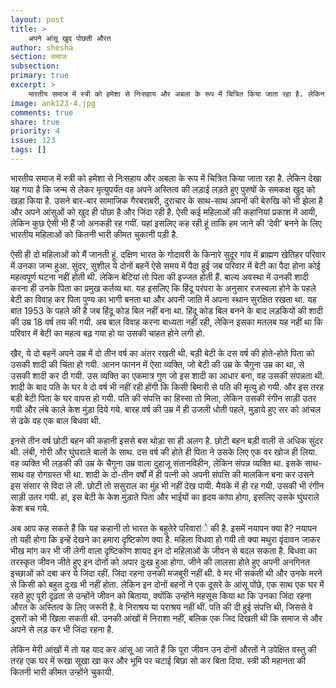 ```yaml
---
layout: post
title: >
    अपने आंसू खुद पोछती औरत
author: shesha
section: समाज
subsection:
primary: true
excerpt: >
    भारतीय समाज में स्त्री को हमेशा से निःसहाय और अबला के रूप में चित्रित किया जाता रहा है. लेकिन देखा यह गया है कि जन्म से लेकर मृत्युपर्यंत वह अपने अस्तित्व की लड़ाई लड़ते हुए पुरुषों के समकक्ष खुद को खड़ा किया है. उसने बार-बार सामाजिक गैरबराबरी, दुराचार के साथ-साथ अपनों की बेरुखि को भी झेला है और अपने आंसुओं को खुद ही पोंछा है और जिंदा रही है.
image: ank123-4.jpg
comments: true
share: true
priority: 4
issue: 123
tags: []
---
```

भारतीय समाज में स्त्री को हमेशा से निःसहाय और अबला के रूप में चित्रित किया जाता रहा है. लेकिन देखा यह गया है कि जन्म से लेकर मृत्युपर्यंत वह अपने अस्तित्व की लड़ाई लड़ते हुए पुरुषों के समकक्ष खुद को खड़ा किया है. उसने बार-बार सामाजिक गैरबराबरी, दुराचार के साथ-साथ अपनों की बेरुखि को भी झेला है और अपने आंसुओं को खुद ही पोंछा है और जिंदा रही है. ऐसी कई महिलाओं की कहानियां प्रकाश में आयी, लेकिन कुछ ऐसी भी हैं जो अनकही रह गयीं. यहां इसलिए कह रही हूं ताकि हम जाने की ‘देवी’ बनने के लिए भारतीय महिलाओं को कितनी भारी कीमत चुकानी पड़ी है.

ऐसी ही दो महिलाओं को मैं जानती हूं. दक्षिण भारत के गोदावरी के किनारे सुदूर गांव में ब्राह्मण खेतिहर परिवार में उनका जन्म हुआ. सुंदर, सुशील ये दोनों बहनें ऐसे समय में पैदा हुई जब परिवार में बेटी का पैदा होना कोई महत्वपूर्ण घटना नहीं होती थी. लेकिन बेटियां तो पिता की इज्जत होती हैं. बाल्य अवस्था में उनकी शादी करना ही उनके पिता का प्रमुख कर्तव्य था. यह इसलिए कि हिंदू परंपरा के अनुसार रजस्वला होने के पहले बेटी का विवाह कर पिता पुण्य का भागी बनता था और अपनी जाति में अपना स्थान सुरक्षित रखता था. यह बात 1953 के पहले की है जब हिंदू कोड बिल नहीं बना था. हिंदू कोड बिल बनने के बाद लड़कियों की शादी की उम्र 18 वर्ष तय की गयी. अब बाल विवाह करना बाध्यता नहीं रही, लेकिन इसका मतलब यह नहीं था कि परिवार में बेटी का महत्व बढ़ गया हो या उसकी चाहत होने लगी हो.

खैर, ये दो बहनें अपने उम्र में दो तीन वर्ष का अंतर रखती थी. बड़ी बेटी के दस वर्ष की होते-होते पिता को उसकी शादी की चिंता हो गयी. आनन फानन में ऐसा व्यक्ति, जो बेटी की उम्र के चैगुना उम्र का था, से उसकी शादी कर दी गयी. उस व्यक्ति का एकमात्र गुण जो इस शादी का आधार बना, वह उसकी संपन्नता थी. शादी के बाद पति के घर वे दो वर्ष भी नहीं रही होंगी कि किसी बिमारी से पति की मृत्यु हो गयी. और इस तरह बड़ी बेटी पिता के घर वापस हो गयी. पति की संपत्ति का हिस्सा तो मिला, लेकिन उसकी रंगीन साड़ी उतर गयी और लंबे काले केश मुंड़ा दिये गये. बारह वर्ष की उम्र में ही उजली धोती पहले, मुड़ाये हुए सर को आंचल से ढके वह एक बाल बिधवा थी.

इनसे तीन वर्ष छोटी बहन की कहानी इससे बस थोड़ा सा ही अलग है. छोटी बहन बड़ी वाली से अधिक सुंदर थी. लंबी, गोरी और घुंघराले बालों के साथ. दस वर्ष की होते ही पिता ने उसके लिए एक वर खोज ही लिया. वह व्यक्ति भी लड़की की उम्र के चैगुना उम्र वाला दुहाजू संतानविहीन, लेकिन संपन्न व्यक्ति था. इसके साथ-साथ वह रोगग्रस्त भी था. शादी के दो-तीन वर्षों में ही पत्नी को अपनी संपत्ति की मालकिन बना कर उसने इस संसार से विदा ले ली. छोटी तो ससुराल का मुंह भी नहीं देख पायी. मैयके में ही रह गयी. उसकी भी रंगीन साड़ी उतर गयी. हां, इस बेटी के केश मुंड़ाते पिता और भाईयों का हृदय कांपा होगा, इसलिए उसके घुंघराले केश बच गये.

अब आप कह सकते हैं कि यह कहानी तो भारत के बहुतेरे परिवारांे की है. इसमें नयापन क्या है? नयापन तो यही होगा कि इन्हें देखने का हमारा दृष्टिकोण क्या है. महिला विधवा हो गयी तो क्या मथुरा वृंदावन जाकर भीख मांग कर भी जी लेगी वाला दृष्टिकोण शायद इन दो महिलाओं के जीवन से बदल सकता है. बिधवा का तरस्कृत जीवन जीते हुए इन दोनों को अपार दुःख हुआ होगा. जीने की लालसा होते हुए अपनी अनगिनत इच्छाओं को दबा कर ये जिंदा रहीं. जिंदा रहना उनकी मजबूरी नहीं थी. वे मर भी सकती थी और उनके मरने से किसी को बहुत दुःख भी नहीं होता. लेकिन इन दोनों बहनों ने एक दूसरे के आंसू पोंछे, एक साथ एक घर में रहते हुए पूरी दृढ़ता से उन्होंने जीवन को बिताया, क्योंकि उन्होंने महसूस किया था कि उनका जिंदा रहना औरत के अस्तित्व के लिए जरूरी है. वे निराश्रय या पराश्रय नहीं थीं. पति की दी हुई संपत्ति थी, जिससे वे दूसरों को भी खिला सकती थी. उनकी आंखों में निराशा नहीं, बलिक एक जिद दिखती थी कि समाज से और अपने से लड़ कर भी जिंदा रहना है.

लेकिन मेरी आंखों में तो यह याद कर आंसू आ जाते हैं कि पूरा जीवन उन दोनों औरतों ने उपेक्षित वस्तु की तरह एक घर में रूखा सूखा खा कर और भूमि पर चटाई बिछा सो कर बिता दिया. स्त्री की महानता की कितनी भारी कीमत उन्होंने चुकायी.
